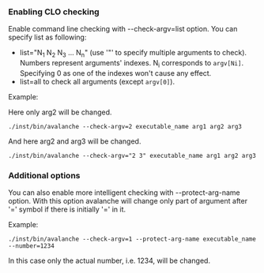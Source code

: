 ### Enabling CLO checking ###
Enable command line checking with --check-argv=list option. You can specify list as following:

  * list="N<sub>1</sub> N<sub>2</sub> N<sub>3</sub> ... N<sub>n</sub>" (use '"' to specify multiple arguments to check). Numbers represent arguments' indexes. N<sub>i</sub> corresponds to `argv[Ni]`. Specifying 0 as one of the indexes won't cause any effect.
  * list=all to check all arguments (except `argv[0]`).

Example:

Here only arg2 will be changed.
```
./inst/bin/avalanche --check-argv=2 executable_name arg1 arg2 arg3
```

And here arg2 and arg3 will be changed.

```
./inst/bin/avalanche --check-argv="2 3" executable_name arg1 arg2 arg3
```

### Additional options ###

You can also enable more intelligent checking with --protect-arg-name option. With this option avalanche will change only part of argument after '=' symbol if there is initially '=' in it.


Example:
```
./inst/bin/avalanche --check-argv=1 --protect-arg-name executable_name --number=1234
```

In this case only the actual number, i.e. 1234, will be changed.
